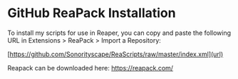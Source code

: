# **GitHub ReaPack Installation**

To install my scripts for use in Reaper, you can copy and paste the following URL in Extensions > ReaPack > Import a Repository:

[https://github.com/Sonorityscape/ReaScripts/raw/master/index.xml](url)

Reapack can be downloaded here: https://reapack.com/
